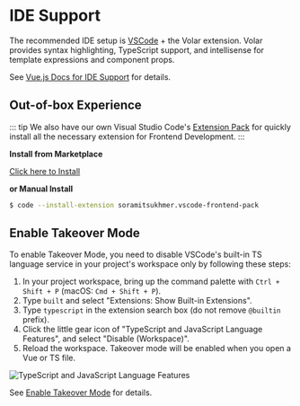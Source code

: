 # IDE Support

The recommended IDE setup is [VSCode](https://code.visualstudio.com/) + the Volar extension. Volar provides syntax highlighting, TypeScript support, and intellisense for template expressions and component props.

See [Vue.js Docs for IDE Support](https://vuejs.org/guide/scaling-up/tooling.html#ide-support) for details.

## Out-of-box Experience

::: tip
We also have our own Visual Studio Code's [Extension Pack](https://marketplace.visualstudio.com/items?itemName=soramitsukhmer.vscode-frontend-pack) for quickly install all the necessary extension for Frontend Development.
:::

**Install from Marketplace**

[Click here to Install](https://marketplace.visualstudio.com/items?itemName=soramitsukhmer.vscode-frontend-pack)

**or Manual Install**

```sh
$ code --install-extension soramitsukhmer.vscode-frontend-pack
```

## Enable Takeover Mode

To enable Takeover Mode, you need to disable VSCode's built-in TS language service in your project's workspace only by following these steps:

1. In your project workspace, bring up the command palette with `Ctrl + Shift + P` (macOS: `Cmd + Shift + P`).
1. Type `built` and select "Extensions: Show Built-in Extensions".
1. Type `typescript` in the extension search box (do not remove `@builtin` prefix).
1. Click the little gear icon of "TypeScript and JavaScript Language Features", and select "Disable (Workspace)".
1. Reload the workspace. Takeover mode will be enabled when you open a Vue or TS file.

![TypeScript and JavaScript Language Features](/resources/screenshots/takeover-mode.png)

See [Enable Takeover Mode](https://vuejs.org/guide/typescript/overview.html#takeover-mode) for details.
